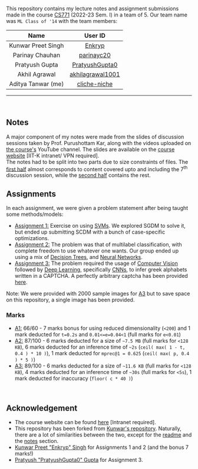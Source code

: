 This repository contains my lecture notes and assignment submissions made in the course [CS771](https://web.cse.iitk.ac.in/users/purushot/courses/ml/2022-23-a/) (2022-23 Sem. I) in a team of 5. Our team name was `ML Class of '14` with the team members:

|Name|User ID|
|:-:|:-:|
|Kunwar Preet Singh|[Enkryp](https://github.com/Enkryp)|
|Parinay Chauhan|[parinayc20](https://github.com/parinayc20)|
|Pratyush Gupta|[PratyushGupta0](https://github.com/PratyushGupta0)|
|Akhil Agrawal|[akhilagrawal1001](https://github.com/akhilagrawal1001)|
|Aditya Tanwar (me)|[cliche-niche](https://github.com/cliche-niche)|
---

<br>

## Notes
A major component of my notes were made from the slides of discussion sessions taken by Prof. Purushottam Kar, along with the videos uploaded on [the course's](https://www.youtube.com/channel/UC02HzhBF8Wg2zXhvWebz1tA) YouTube channel. The slides are available on the [course website](https://web.cse.iitk.ac.in/users/purushot/courses/ml/2022-23-a/) [IIT-K intranet/ VPN required]. <br>
The notes had to be split into two parts due to size constraints of files. The [first half](./Notes/CS771-1.pdf) almost corresponds to content covered upto and including the 7<sup>th</sup> discussion session, while the [second half](./Notes/CS771-2.pdf) contains the rest.

## Assignments
In each assignment, we were given a problem statement after being taught some methods/models:

+ [<u>Assignment 1:</u>](./assn1/) Exercise on using [SVMs](https://en.wikipedia.org/wiki/Support-vector_machine). We explored SGDM to solve it, but ended up submitting SCDM with a bunch of case-specific optimizations.
+ [<u>Assignment 2:</u>](./assn2/) The problem was that of multilabel classification, with complete freedom to use whatever one wants. Our group ended up using a mix of [Decision Trees](https://en.wikipedia.org/wiki/Decision_tree), and [Neural Networks](https://en.wikipedia.org/wiki/Artificial_neural_network).
+ [<u>Assignment 3:</u>](./assn3/) The problem required the usage of [Computer Vision](https://en.wikipedia.org/wiki/Computer_vision) followed by [Deep Learning](https://en.wikipedia.org/wiki/Deep_learning), specifically [CNNs](https://en.wikipedia.org/wiki/Convolutional_neural_network), to infer greek alphabets written in a CAPTCHA. A perfectly arbitrary captcha has been provided [here](./assn3/train/12.png).

Note: We were provided with 2000 sample images for [A3](./assn3/) but to save space on this repository, a single image has been provided.

### Marks

+ [A1:](./assn1/) 66/60 - 7 marks bonus for using reduced dimensionality (`<200`) and 1 mark deducted for `t=0.2s` and `0.01<=e=0.04<1` (full marks for `e<0.01`)
+ [A2:](./assn2/) 87/100 - 6 marks deducted for a size of `~7.5 MB` (full marks for `<128 KB`), 6 marks deducted for an inference time of `~2s` (`ceil( max( 1 - t, 0.4 ) * 10 )`), 1 mark deducted for `mprec@1 = 0.625` (`ceil( max( p, 0.4 ) * 5 )`)
+ [A3:](./assn3/) 89/100 - 6 marks deducted for a size of `~11.6 KB` (full marks for `<128 KB`), 4 marks deducted for an inference time of `~30s` (full marks for `<5s`), 1 mark deducted for inaccuracy (`floor( c * 40 )`)

<br>

## Acknowledgement
+ The course website can be found [here](https://web.cse.iitk.ac.in/users/purushot/courses/ml/2022-23-a/) [Intranet required].
+ This repository has been forked from [Kunwar's repository](https://github.com/Enkryp/CS771). Naturally, there are a lot of similarities between the two, except for the [readme](./README.md) and the [notes](./Notes/) section.
+ [Kunwar Preet "Enkryp" Singh](https://github.com/Enkryp) for Assignments 1 and 2 (and the bonus 7 marks!)
+ [Pratyush "PratyushGupta0" Gupta](https://github.com/PratyushGupta0) for Assignment 3.